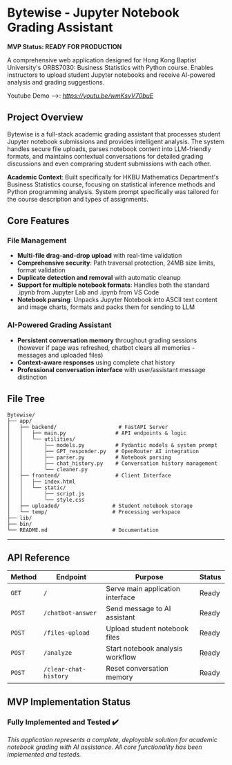 # Bytewise - Jupyter Notebook Grading Assistant

**MVP Status: READY FOR PRODUCTION**

A comprehensive web application designed for Hong Kong Baptist University's ORBS7030: Business Statistics with Python course. Enables instructors to upload student Jupyter notebooks and receive AI-powered analysis and grading suggestions.

Youtube Demo -->: *https://youtu.be/wmKsvV70buE*

## Project Overview

Bytewise is a full-stack academic grading assistant that processes student Jupyter notebook submissions and provides intelligent analysis. The system handles secure file uploads, parses notebook content into LLM-friendly formats, and maintains contextual conversations for detailed grading discussions and even compraring student submissions with each other.

**Academic Context**: Built specifically for HKBU Mathematics Department's Business Statistics course, focusing on statistical inference methods and Python programming analysis. System prompt specifically was tailored for the course description and types of assignments.

## Core Features

### File Management
- **Multi-file drag-and-drop upload** with real-time validation
- **Comprehensive security**: Path traversal protection, 24MB size limits, format validation
- **Duplicate detection and removal** with automatic cleanup
- **Support for multiple notebook formats**: Handles both the standard .ipynb from Jupyter Lab and .ipynb from VS Code
- **Notebook parsing**: Unpacks Jupyter Notebook into ASCII text content and image charts, formats and packs them for sending to LLM

### AI-Powered Grading Assistant
- **Persistent conversation memory** throughout grading sessions (however if page was refreshed, chatbot clears all memories - messages and uploaded files)
- **Context-aware responses** using complete chat history
- **Professional conversation interface** with user/assistant message distinction

## File Tree

```
Bytewise/
├── app/
│   ├── backend/                    # FastAPI Server
│   │   ├── main.py                # API endpoints & logic
│   │   └── utilities/
│   │       ├── models.py          # Pydantic models & system prompt
│   │       ├── GPT_responder.py   # OpenRouter AI integration
│   │       ├── parser.py          # Notebook parsing 
│   │       ├── chat_history.py    # Conversation history management
│   │       └── cleaner.py         
│   ├── frontend/                  # Client Interface
│   │   ├── index.html            
│   │   └── static/
│   │       ├── script.js         
│   │       └── style.css         
│   ├── uploaded/                 # Student notebook storage
│   └── temp/                     # Processing workspace
├── lib/                          
├── bin/                          
└── README.md                     # Documentation
```

---

## API Reference

| Method | Endpoint | Purpose | Status |
|--------|----------|---------|--------|
| `GET` | `/` | Serve main application interface | Ready |
| `POST` | `/chatbot-answer` | Send message to AI assistant | Ready |
| `POST` | `/files-upload` | Upload student notebook files | Ready |
| `POST` | `/analyze` | Start notebook analysis workflow | Ready |
| `POST` | `/clear-chat-history` | Reset conversation memory | Ready |

## MVP Implementation Status

### Fully Implemented and Tested ✔️

*This application represents a complete, deployable solution for academic notebook grading with AI assistance. All core functionality has been implemented and testeds.*